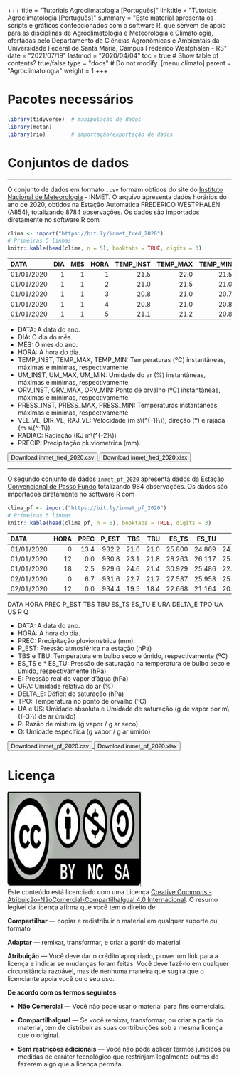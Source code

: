 +++
title = "Tutoriais Agroclimatologia [Português]"
linktitle = "Tutoriais Agroclimatologia [Português]"
summary = "Este material apresenta os scripts e gráficos confeccionados com o software R, que servem de apoio para as disciplinas de Agroclimatologia e Meteorologia e Climatologia, ofertadas pelo Departamento de Ciências Agronômicas e Ambientais da Universidade Federal de Santa Maria, Campus Frederico Westphalen - RS"
date = "2021/07/19"
lastmod = "2020/04/04"
toc = true  # Show table of contents? true/false
type = "docs"  # Do not modify.
[menu.climato]
    parent = "Agroclimatologia"
    weight = 1
+++





# <i class="fas fa-box-open"></i> Pacotes necessários


```r
library(tidyverse)  # manipulação de dados
library(metan)
library(rio)        # importação/exportação de dados
```


# <i class="fas fa-database"></i> Conjuntos de dados

---------------------------------


O conjunto de dados em formato `.csv` formam obtidos do site do [Instituto Nacional de Meteorologia](https://tempo.inmet.gov.br/TabelaEstacoes/A001) - INMET. O arquivo apresenta dados horários do ano de 2020, obtidos na Estação Automática FREDERICO WESTPHALEN (A854), totalizando 8784 observações. Os dados são importados diretamente no software R com

```r
clima <- import("https://bit.ly/inmet_fred_2020")
# Primeiras 5 linhas
knitr::kable(head(clima, n = 5), booktabs = TRUE, digits = 3)
```



|DATA       | DIA| MES| HORA| TEMP_INST| TEMP_MAX| TEMP_MIN| UM_INST| UM_MAX| UM_MIN| ORV_INST| ORV_MAX| ORV_MIN| PRESS_INST| PRESS_MAX| PRESS_MIN| VEL_VE| DIR_VE| RAJ_VE| RADIAC| PRECIP|
|:----------|---:|---:|----:|---------:|--------:|--------:|-------:|------:|------:|--------:|-------:|-------:|----------:|---------:|---------:|------:|------:|------:|------:|------:|
|01/01/2020 |   1|   1|    1|      21.5|     22.0|     21.5|      94|     94|     92|     20.6|    20.9|    20.3|      952.8|     952.8|     952.7|      0|    216|    2.2|     NA|      0|
|01/01/2020 |   1|   1|    2|      21.0|     21.5|     21.0|      95|     95|     94|     20.2|    20.5|    20.2|      952.2|     952.8|     952.2|      0|    194|    0.5|     NA|      0|
|01/01/2020 |   1|   1|    3|      20.8|     21.0|     20.7|      96|     96|     95|     20.1|    20.2|    19.9|      951.6|     952.2|     951.5|      0|    194|    0.0|     NA|      0|
|01/01/2020 |   1|   1|    4|      20.8|     21.0|     20.8|      96|     96|     96|     20.0|    20.3|    20.0|      951.6|     951.7|     951.5|      0|    180|    0.0|     NA|      0|
|01/01/2020 |   1|   1|    5|      21.1|     21.2|     20.8|      96|     96|     96|     20.3|    20.5|    20.0|      951.8|     951.9|     951.6|      0|    186|    0.0|     NA|      0|


* DATA: A data do ano.
* DIA: O dia do mês.
* MÊS: O mes do ano.
* HORA: A hora do dia.
* TEMP_INST,	TEMP_MAX,	TEMP_MIN: Temperaturas (ºC) instantâneas, máximas e mínimas, respectivamente.
* UM_INST,	UM_MAX,	UM_MIN: Umidade do ar (%) instantâneas, máximas e mínimas, respectivamente.
* ORV_INST,	ORV_MAX,	ORV_MIN: Ponto de orvalho (ºC) instantâneas, máximas e mínimas, respectivamente.
* PRESS_INST,	PRESS_MAX,	PRESS_MIN: Temperaturas instantâneas, máximas e mínimas, respectivamente.
* VEL_VE,	DIR_VE,	RAJ_VE: Velocidade (m s\\(^{-1}\\)), direção (º) e rajada (m s\\(^-1\\)).
* RADIAC: Radiação (KJ m\\(^{-2}\\))
* PRECIP: Precipitação pluviometrica (mm).

<a href="https://bit.ly/inmet_fred_2020" target="_blank" rel="noopener">
  <button class="btn btn-success"><i class="fa fa-save"></i> Download inmet_fred_2020.csv</button>
</a>


<a href="http://bit.ly/inmet_fred_2020_xlsx" target="_blank" rel="noopener">
  <button class="btn btn-success"><i class="fa fa-save"></i> Download inmet_fred_2020.xlsx</button>
</a>


------------------------------------------



O segundo conjunto de dados `inmet_pf_2020` apresenta dados da [Estação Convencional de Passo Fundo](https://bdmep.inmet.gov.br/) totalizando 984 observações. Os dados são importados diretamente no software R com

```r
clima_pf <- import("https://bit.ly/inmet_pf_2020")
# Primeiras 5 linhas
knitr::kable(head(clima_pf, n = 5), booktabs = TRUE, digits = 3)
```



|DATA       | HORA| PREC| P_EST|  TBS|  TBU|  ES_TS|  ES_TU|      E|    URA| DELTA_E|    TPO|     UA|     US|     R|     Q|
|:----------|----:|----:|-----:|----:|----:|------:|------:|------:|------:|-------:|------:|------:|------:|-----:|-----:|
|01/01/2020 |    0| 13.4| 932.2| 21.6| 21.0| 25.800| 24.869| 24.383| 94.506|   1.417| 18.420| 17.927| 18.969| 0.017| 0.016|
|01/01/2020 |   12|  0.0| 930.8| 23.1| 21.8| 28.263| 26.117| 25.064| 88.682|   3.199| 18.787| 18.335| 20.675| 0.017| 0.017|
|01/01/2020 |   18|  2.5| 929.6| 24.6| 21.4| 30.929| 25.486| 22.894| 74.022|   8.035| 17.582| 16.663| 22.511| 0.016| 0.016|
|02/01/2020 |    0|  6.7| 931.6| 22.7| 21.7| 27.587| 25.958| 25.148| 91.160|   2.439| 18.832| 18.421| 20.208| 0.017| 0.017|
|02/01/2020 |   12|  0.0| 934.4| 19.5| 18.4| 22.668| 21.164| 20.273| 89.435|   2.395| 15.964| 15.012| 16.786| 0.014| 0.014|

DATA	HORA	PREC	P_EST	TBS	TBU	ES_TS	ES_TU	E	URA	DELTA_E	TPO	UA	US	R	Q



* DATA: A data do ano.
* HORA: A hora do dia.
* PREC: Precipitação pluviometrica (mm).
* P_EST: Pressão atmosférica na estação (hPa)
* TBS e TBU: Temperatura em bulbo seco e úmido, respectivamente (ºC)
* ES_TS e	* ES_TU: Pressão de saturação na temperatura de bulbo seco e úmido, respectivamente (hPa)
* E: Pressão real do vapor d’água (hPa)
* URA: Umidade relativa do ar (%)
* DELTA_E: Déficit de saturação (hPa)
* TPO: Temperatura no ponto de orvalho (ºC)
* UA e US: Umidade absoluta e Umidade de saturação (g de vapor por m\\({-3}\\) de ar úmido)
* R: Razão de mistura (g vapor / g ar seco)
* Q: Umidade específica (g vapor / g ar úmido)


<a href="https://bit.ly/inmet_pf_2020" target="_blank" rel="noopener">
  <button class="btn btn-success"><i class="fa fa-save"></i> Download inmet_pf_2020.csv</button>
</a>


<a href="http://bit.ly/inmet_pf_2020_xlsx" target="_blank" rel="noopener">
  <button class="btn btn-success"><i class="fa fa-save"></i> Download inmet_pf_2020.xlsx</button>
</a>





# <i class="fab fa-creative-commons"></i> Licença

<a rel="license" href="http://creativecommons.org/licenses/by-nc-sa/4.0/" target="_blank" rel="noopener"><img alt="Licença Creative Commons" style="border-width:0" src="https://raw.githubusercontent.com/TiagoOlivoto/tiagoolivoto/master/static/img/gemsr/license.jpg" width="300" height="214" /></a><br />Este conteúdo está licenciado com uma Licença <a rel="license" href="http://creativecommons.org/licenses/by-nc-sa/4.0/">Creative Commons - Atribuição-NãoComercial-CompartilhaIgual 4.0 Internacional</a>. O resumo legível da licença afirma que você tem o direito de:

<i class="fas fa-check"></i> **Compartilhar** — copiar e redistribuir o material em qualquer suporte ou formato

<i class="fas fa-check"></i>**Adaptar** — remixar, transformar, e criar a partir do material

<i class="fas fa-check"></i>**Atribuição** — Você deve dar o crédito apropriado, prover um link para a licença e indicar se mudanças foram feitas. Você deve fazê-lo em qualquer circunstância razoável, mas de nenhuma maneira que sugira que o licenciante apoia você ou o seu uso.

<i class="fas fa-check"></i>**De acordo com os termos seguintes**

   * **Não Comercial** — Você não pode usar o material para fins comerciais.

   * **CompartilhaIgual** — Se você remixar, transformar, ou criar a partir do material, tem de distribuir as suas contribuições sob a mesma licença que o original.

   * **Sem restrições adicionais** — Você não pode aplicar termos jurídicos ou medidas de caráter tecnológico que restrinjam legalmente outros de fazerem algo que a licença permita.
